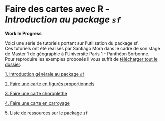 # Faire des cartes avec R -  *Introduction au package `sf`*

**Work In Progress**



Voici une série de tutoriels portant sur l'utilisation du package sf.   
Ces tutoriels ont été réalisés par Santiago Mora dans le cadre de son stage de Master 1 de géographie à l'Université Paris 1 - Panthéon Sorbonne.   
Pour reproduire les exemples proposés il vous suffit de [télécharger tout le dossier](https://github.com/riatelab/intro_sf/archive/master.zip).   



[1. Introduction générale au package `sf`](./intro_sf.md)  

[2. Faire une carte en figurés proportionnels](./propsymb.md)  

[3. Faire une carte choroplèthe](./choro.md)  

[4. Faire une carte en carroyage](./carro.md)  

[5. Liste de ressources sur le package `sf`](./links.md)  


